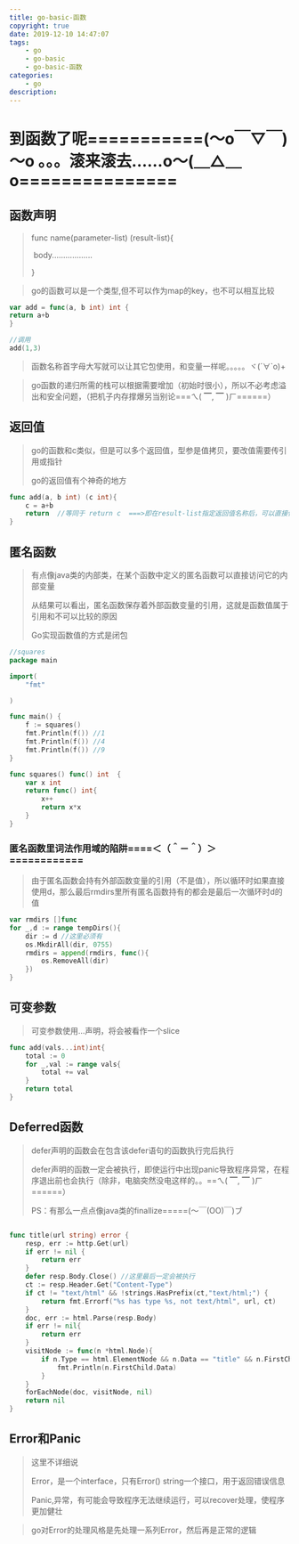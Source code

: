 ```yaml
---
title: go-basic-函数
copyright: true
date: 2019-12-10 14:47:07
tags:
	- go
	- go-basic
	- go-basic-函数
categories:
	- go
description:
---
```




# 到函数了呢===========(～o￣▽￣)～o 。。。滚来滚去……o～(＿△＿o===============

<!--more-->

## 函数声明

>func name(parameter-list) (result-list){
>
>​	body..................
>
>}

>go的函数可以是一个类型,但不可以作为map的key，也不可以相互比较
>
```go
var add = func(a, b int) int {
return a+b
}

//调用
add(1,3)
```
>
>函数名称首字母大写就可以让其它包使用，和变量一样呢。。。。。ヾ(´∀`o)+

>go函数的递归所需的栈可以根据需要增加（初始时很小），所以不必考虑溢出和安全问题，（把机子内存撑爆另当别论===ㄟ( ▔, ▔ )ㄏ======）

## 返回值

>go的函数和c类似，但是可以多个返回值，型参是值拷贝，要改值需要传引用或指针
>
>go的返回值有个神奇的地方

```go
func add(a, b int) (c int){
    c = a+b
    return  //等同于 return c  ===>即在result-list指定返回值名称后，可以直接使用，在有很多返回值的时候很有用
}
```

## 匿名函数

>有点像java类的内部类，在某个函数中定义的匿名函数可以直接访问它的内部变量
>
>从结果可以看出，匿名函数保存着外部函数变量的引用，这就是函数值属于引用和不可以比较的原因
>
>Go实现函数值的方式是闭包

```go
//squares 
package main

import(
	"fmt"

)

func main() {
	f := squares()
	fmt.Println(f()) //1
	fmt.Println(f()) //4
	fmt.Println(f()) //9
}

func squares() func() int  {
	var x int
	return func() int{
		x++
		return x*x
	}	
}
```

### 匿名函数里词法作用域的陷阱====＜（＾－＾）＞============

>由于匿名函数会持有外部函数变量的引用（不是值），所以循环时如果直接使用d，那么最后rmdirs里所有匿名函数持有的都会是最后一次循环时d的值

```go
var rmdirs []func
for _,d := range tempDirs(){
    dir := d //这里必须有
    os.MkdirAll(dir, 0755)
    rmdirs = append(rmdirs, func(){
        os.RemoveAll(dir)
    })
}
```

## 可变参数

>可变参数使用...声明，将会被看作一个slice

```go
func add(vals...int)int{
    total := 0
    for _,val := range vals{
        total += val
    }
    return total
}
```

## Deferred函数

>defer声明的函数会在包含该defer语句的函数执行完后执行
>
>defer声明的函数一定会被执行，即使运行中出现panic导致程序异常，在程序退出前也会执行（除非，电脑突然没电这样的。。==ㄟ( ▔, ▔ )ㄏ======）
>
>PS：有那么一点点像java类的finallize=====(～￣(OO)￣)ブ

```go

func title(url string) error {
	resp, err := http.Get(url)
	if err != nil {
		return err	
	}
	defer resp.Body.Close() //这里最后一定会被执行
	ct := resp.Header.Get("Content-Type")
	if ct != "text/html" && !strings.HasPrefix(ct,"text/html;") {
		return fmt.Errorf("%s has type %s, not text/html", url, ct)	
	}
	doc, err := html.Parse(resp.Body)
	if err != nil{
		return err
	}
	visitNode := func(n *html.Node){
		if n.Type == html.ElementNode && n.Data == "title" && n.FirstChild !=nil{
			fmt.Println(n.FirstChild.Data)
		}
	}
	forEachNode(doc, visitNode, nil)
	return nil
}


```



## Error和Panic

>这里不详细说
>
>Error，是一个interface，只有Error() string一个接口，用于返回错误信息
>
>Panic,异常，有可能会导致程序无法继续运行，可以recover处理，使程序更加健壮

>go对Error的处理风格是先处理一系列Error，然后再是正常的逻辑